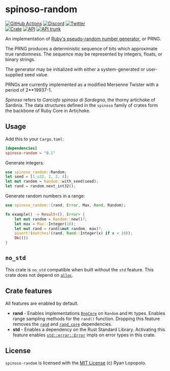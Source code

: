 # spinoso-random

[![GitHub Actions](https://github.com/artichoke/artichoke/workflows/CI/badge.svg)](https://github.com/artichoke/artichoke/actions)
[![Discord](https://img.shields.io/discord/607683947496734760)](https://discord.gg/QCe2tp2)
[![Twitter](https://img.shields.io/twitter/follow/artichokeruby?label=Follow&style=social)](https://twitter.com/artichokeruby)
<br>
[![Crate](https://img.shields.io/crates/v/spinoso-random.svg)](https://crates.io/crates/spinoso-random)
[![API](https://docs.rs/spinoso-random/badge.svg)](https://docs.rs/spinoso-random)
[![API trunk](https://img.shields.io/badge/docs-trunk-blue.svg)](https://artichoke.github.io/artichoke/spinoso_random/)

An implementation of [Ruby's pseudo-random number generator][ruby-random], or
PRNG.

The PRNG produces a deterministic sequence of bits which approximate true
randomness. The sequence may be represented by integers, floats, or binary
strings.

The generator may be initialized with either a system-generated or user-supplied
seed value.

PRNGs are currently implemented as a modified Mersenne Twister with a period of
2\*\*19937-1.

_Spinoso_ refers to _Carciofo spinoso di Sardegna_, the thorny artichoke of
Sardinia. The data structures defined in the `spinoso` family of crates form the
backbone of Ruby Core in Artichoke.

## Usage

Add this to your `Cargo.toml`:

```toml
[dependencies]
spinoso-random = "0.1"
```

Generate integers:

```rust
use spinoso_random::Random;
let seed = [1_u32, 2, 3, 4];
let mut random = Random::with_seed(seed);
let rand = random.next_int32();
```

Generate random numbers in a range:

```rust
use spinoso_random::{rand, Error, Max, Rand, Random};

fn example() -> Result<(), Error> {
    let mut random = Random::new()?;
    let max = Max::Integer(10);
    let mut rand = rand(&mut random, max)?;
    assert!(matches!(rand, Rand::Integer(x) if x < 10));
    Ok(())
}
```

## `no_std`

This crate is `no_std` compatible when built without the `std` feature. This
crate does not depend on [`alloc`].

## Crate features

All features are enabled by default.

- **rand** - Enables implementations [`RngCore`] on `Random` and `Mt` types.
  Enables range sampling methods for the `rand()` function. Dropping this
  feature removes the [`rand`] and [`rand_core`] dependencies.
- **std** - Enables a dependency on the Rust Standard Library. Activating this
  feature enables [`std::error::Error`] impls on error types in this crate.

## License

`spinoso-random` is licensed with the [MIT License](../LICENSE) (c) Ryan
Lopopolo.

[ruby-random]: https://ruby-doc.org/core-2.6.3/Random.html
[`alloc`]: https://doc.rust-lang.org/alloc/
[`rngcore`]: https://docs.rs/rand_core/latest/rand_core/trait.RngCore.html
[`rand`]: https://crates.io/crates/rand
[`rand_core`]: https://crates.io/crates/rand_core
[`std::error::error`]: https://doc.rust-lang.org/std/error/trait.Error.html
